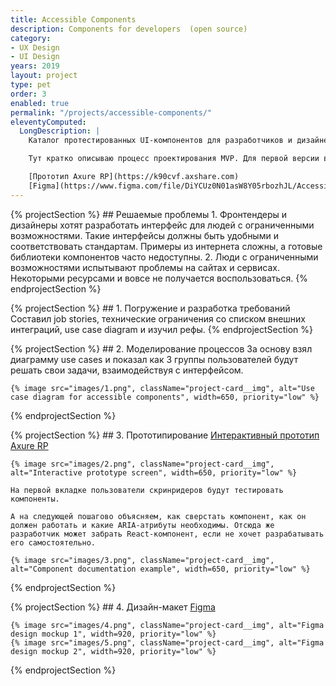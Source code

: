 ```yaml
---
title: Accessible Components
description: Components for developers  (open source)
category:
- UX Design
- UI Design
years: 2019
layout: project
type: pet
order: 3
enabled: true
permalink: "/projects/accessible-components/"
eleventyComputed:
  LongDescription: |
    Каталог протестированных UI-компонентов для разработчиков и дизайнеров. Качество компонентов могут протестировать не только люди с ограниченными возможностями, но специалисты, которые заинтересованы в удобных интерфейсах.

    Тут кратко описываю процесс проектирования MVP. Для первой версии выбраны решения, которые дешёвы в разработке.

    [Прототип Axure RP](https://k90cvf.axshare.com)
    [Figma](https://www.figma.com/file/DiYCUz0N01asW8Y05rbozhJL/Accessible-Components?node-id=0%3A1)
---
```



{% projectSection %}
	## Решаемые проблемы
	1. Фронтендеры и дизайнеры хотят разработать интерфейс для людей с ограниченными возможностями. Такие интерфейсы должны быть удобными и соответствовать стандартам. Примеры из интернета сложны, а готовые библиотеки компонентов часто недоступны.
	2. Люди с ограниченными возможностями испытывают проблемы на сайтах и сервисах. Некоторыми ресурсами и вовсе не получается воспользоваться.
{% endprojectSection %}

{% projectSection %}
	## 1. Погружение и разработка требований
	Составил job stories, технические ограничения со списком внешних интеграций, use case diagram и изучил рефы.
{% endprojectSection %}

{% projectSection %}
	## 2. Моделирование процессов
	За основу взял диаграмму use cases и показал как 3 группы пользователей будут решать свои задачи, взаимодействуя с интерфейсом.

	{% image src="images/1.png", className="project-card__img", alt="Use case diagram for accessible components", width=650, priority="low" %}
{% endprojectSection %}

{% projectSection %}
	## 3. Прототипирование
	[Интерактивный прототип Axure RP](https://k90cvf.axshare.com)

	{% image src="images/2.png", className="project-card__img", alt="Interactive prototype screen", width=650, priority="low" %}

	На первой вкладке пользователи скринридеров будут тестировать компоненты.

	А на следующей пошагово объясняем, как сверстать компонент, как он должен работать и какие ARIA-атрибуты необходимы. Отсюда же разработчик может забрать React-компонент, если не хочет разрабатывать его самостоятельно.

	{% image src="images/3.png", className="project-card__img", alt="Component documentation example", width=650, priority="low" %}
{% endprojectSection %}

{% projectSection %}
	## 4. Дизайн-макет
	[Figma](https://www.figma.com/file/DiYCUz0N01asW8Y05rbozhJL/Accessible-Components?node-id=0%3A1)

	{% image src="images/4.png", className="project-card__img", alt="Figma design mockup 1", width=920, priority="low" %}
	{% image src="images/5.png", className="project-card__img", alt="Figma design mockup 2", width=920, priority="low" %}
{% endprojectSection %}